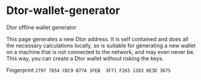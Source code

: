 # Dtor-wallet-generator
Dtor offline wallet generator

This page generates a new Dtor address. It is self contained and does all the necessary calculations locally, so is suitable for generating a new wallet on a machine that is not connected to the network, and may even never be. This way, you can create a Dtor wallet without risking the keys. 

Fingerprint
`2797 7854 CDC9 B77A 3FEB  3F71 F265 1203 0E3D 3675`
